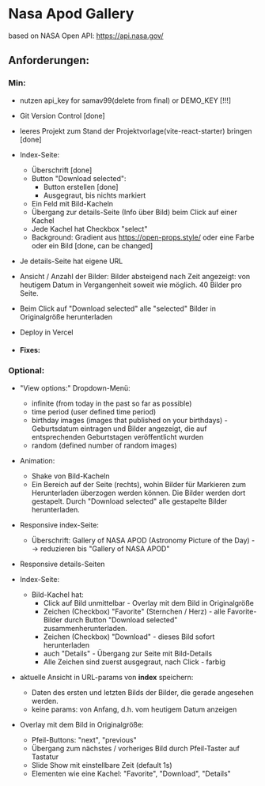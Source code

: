 # Nasa Apod Gallery

based on NASA Open API: https://api.nasa.gov/

## Anforderungen:

### Min:

- nutzen api_key for samav99(delete from final) or DEMO_KEY [!!!]
- Git Version Control [done]
- leeres Projekt zum Stand der Projektvorlage(vite-react-starter) bringen [done]

- Index-Seite:

  - Überschrift [done]
  - Button "Download selected":
    - Button erstellen [done]
    - Ausgegraut, bis nichts markiert
  - Ein Feld mit Bild-Kacheln
  - Übergang zur details-Seite (Info über Bild) beim Click auf einer Kachel
  - Jede Kachel hat Checkbox "select"
  - Background: Gradient aus https://open-props.style/ oder eine Farbe oder ein Bild [done, can be changed]

- Je details-Seite hat eigene URL
- Ansicht / Anzahl der Bilder: Bilder absteigend nach Zeit angezeigt: von heutigem Datum in Vergangenheit soweit wie möglich. 40 Bilder pro Seite.
- Beim Click auf "Download selected" alle "selected" Bilder in Originalgröße herunterladen
- Deploy in Vercel

- #### **Fixes**:

### Optional:

- "View options:" Dropdown-Menü:

  - infinite (from today in the past so far as possible)
  - time period (user defined time period)
  - birthday images (images that published on your birthdays) - Geburtsdatum eintragen und Bilder angezeigt, die auf entsprechenden Geburtstagen veröffentlicht wurden
  - random (defined number of random images)

- Animation:

  - Shake von Bild-Kacheln
  - Ein Bereich auf der Seite (rechts), wohin Bilder für Markieren zum Herunterladen überzogen werden können. Die Bilder werden dort gestapelt. Durch "Download selected" alle gestapelte Bilder herunterladen.

- Responsive index-Seite:
  - Überschrift: Gallery of NASA APOD (Astronomy Picture of the Day) --> reduzieren bis "Gallery of NASA APOD"
- Responsive details-Seiten

- Index-Seite:

  - Bild-Kachel hat:
    - Click auf Bild unmittelbar - Overlay mit dem Bild in Originalgröße
    - Zeichen (Checkbox) "Favorite" (Sternchen / Herz) - alle Favorite-Bilder durch Button "Download selected" zusammenherunterladen.
    - Zeichen (Checkbox) "Download" - dieses Bild sofort herunterladen
    - auch "Details" - Übergang zur Seite mit Bild-Details
    - Alle Zeichen sind zuerst ausgegraut, nach Click - farbig

- aktuelle Ansicht in URL-params von **index** speichern:

  - Daten des ersten und letzten Bilds der Bilder, die gerade angesehen werden.
  - keine params: von Anfang, d.h. vom heutigem Datum anzeigen

- Overlay mit dem Bild in Originalgröße:
  - Pfeil-Buttons: "next", "previous"
  - Übergang zum nächstes / vorheriges Bild durch Pfeil-Taster auf Tastatur
  - Slide Show mit einstellbare Zeit (default 1s)
  - Elementen wie eine Kachel: "Favorite", "Download", "Details"
